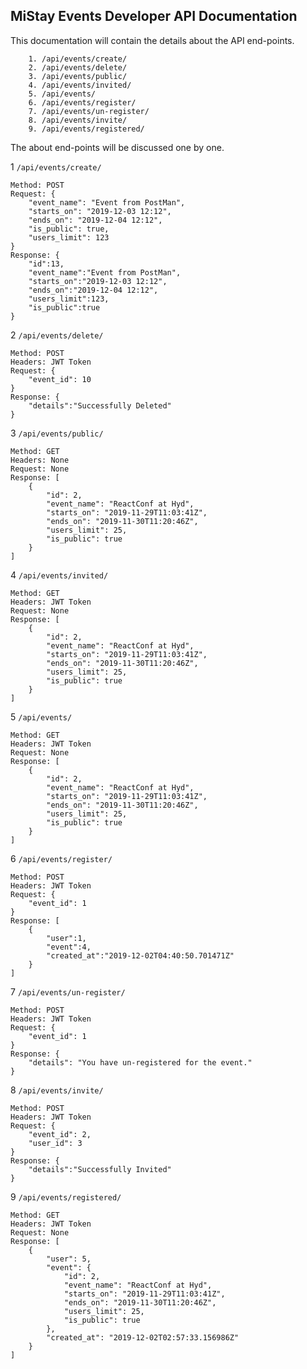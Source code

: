MiStay Events Developer API Documentation
-
This documentation will contain the details about the API end-points.
```
    1. /api/events/create/
    2. /api/events/delete/
    3. /api/events/public/
    4. /api/events/invited/
    5. /api/events/
    6. /api/events/register/
    7. /api/events/un-register/
    8. /api/events/invite/
    9. /api/events/registered/
```
The about end-points will be discussed one by one.

1 ```/api/events/create/```

    Method: POST
    Request: {
        "event_name": "Event from PostMan",
        "starts_on": "2019-12-03 12:12",
        "ends_on": "2019-12-04 12:12",
        "is_public": true,
        "users_limit": 123
    }
    Response: {
        "id":13,
        "event_name":"Event from PostMan",
        "starts_on":"2019-12-03 12:12",
        "ends_on":"2019-12-04 12:12",
        "users_limit":123,
        "is_public":true
    }
2 ```/api/events/delete/```

    Method: POST
    Headers: JWT Token
    Request: {
        "event_id": 10
    }
    Response: {
        "details":"Successfully Deleted"
    }

3 ```/api/events/public/```

    Method: GET
    Headers: None
    Request: None
    Response: [
        {
            "id": 2,
            "event_name": "ReactConf at Hyd",
            "starts_on": "2019-11-29T11:03:41Z",
            "ends_on": "2019-11-30T11:20:46Z",
            "users_limit": 25,
            "is_public": true
        }
    ]

4 ```/api/events/invited/```

    Method: GET
    Headers: JWT Token
    Request: None
    Response: [
        {
            "id": 2,
            "event_name": "ReactConf at Hyd",
            "starts_on": "2019-11-29T11:03:41Z",
            "ends_on": "2019-11-30T11:20:46Z",
            "users_limit": 25,
            "is_public": true
        }
    ]

5 ```/api/events/```

    Method: GET
    Headers: JWT Token
    Request: None
    Response: [
        {
            "id": 2,
            "event_name": "ReactConf at Hyd",
            "starts_on": "2019-11-29T11:03:41Z",
            "ends_on": "2019-11-30T11:20:46Z",
            "users_limit": 25,
            "is_public": true
        }
    ]
6 ```/api/events/register/```

    Method: POST
    Headers: JWT Token
    Request: {
        "event_id": 1
    }
    Response: [
        {
            "user":1,
            "event":4,
            "created_at":"2019-12-02T04:40:50.701471Z"
        }
    ]
7 ```/api/events/un-register/```

    Method: POST
    Headers: JWT Token
    Request: {
        "event_id": 1
    }
    Response: {
        "details": "You have un-registered for the event."
    }
8 ```/api/events/invite/```

    Method: POST
    Headers: JWT Token
    Request: {
        "event_id": 2,
        "user_id": 3
    }
    Response: {
        "details":"Successfully Invited"
    }
9 ```/api/events/registered/```

    Method: GET
    Headers: JWT Token
    Request: None
    Response: [
        {
            "user": 5,
            "event": {
                "id": 2,
                "event_name": "ReactConf at Hyd",
                "starts_on": "2019-11-29T11:03:41Z",
                "ends_on": "2019-11-30T11:20:46Z",
                "users_limit": 25,
                "is_public": true
            },
            "created_at": "2019-12-02T02:57:33.156986Z"
        }
    ]
    